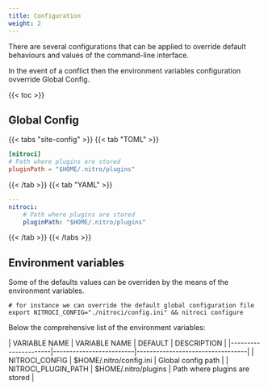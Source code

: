 ```yaml
---
title: Configuration
weight: 2
---
```


There are several configurations that can be applied to override default behaviours and values of the command-line interface.

In the event of a conflict then the environment variables configuration ovverride Global Config.

{{< toc >}}

## Global Config

{{< tabs "site-config" >}}
{{< tab "TOML" >}}

```Toml
[nitroci]
# Path where plugins are stored
pluginPath = "$HOME/.nitro/plugins"
```

{{< /tab >}}
{{< tab "YAML" >}}

```Yaml
---
nitroci:
    # Path where plugins are stored
    pluginPath: "$HOME/.nitro/plugins"
```

{{< /tab >}}
{{< /tabs >}}

## Environment variables

Some of the defaults values can be overriden by the means of the environment variables.

```Shell
# for instance we can override the default global configuration file
export NITROCI_CONFIG="./nitroci/config.ini" && nitroci configure
```

Below the comprehensive list of the environment variables:

| VARIABLE NAME        | VARIABLE NAME        | DEFAULT                 | DESCRIPTION                      |
|----------------------|-------------------------|----------------------------------|
| NITROCI_CONFIG       | $HOME/.nitro/config.ini | Global config path               |
| NITROCI_PLUGIN_PATH  | $HOME/.nitro/plugins   | Path where plugins are stored    |
